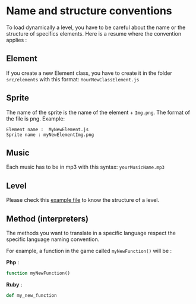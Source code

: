 # Name and structure conventions
To load dynamically a level, you have to be careful about the name or the structure of specifics elements. Here is a resume where the convention applies :

## Element
If you create a new Element class, you have to create it in the folder `src/elements` with this format: `YourNewClassElement.js`

## Sprite
The name of the sprite is the name of the element + `Img.png`. The format of the file is png. Example:

    Element name :  MyNewElement.js
    Sprite name : myNewElementImg.png


## Music
Each music has to be in mp3 with this syntax: `yourMusicName.mp3`

## Level
Please check this [example file](https://github.com/CPNV-ES/LiveCoding-Pokedash-Game/blob/master/src/maps/_roadTemplate.js) to know the structure of a level.

## Method (interpreters)
The methods you want to translate in a specific language respect the specific language naming convention. 
 
For example, a function in the game called `myNewFunction()` will be : 
    
**Php** :

```php (camelCase)
function myNewFunction()
``` 
**Ruby** :
``` ruby (snake_case)
def my_new_function
```
